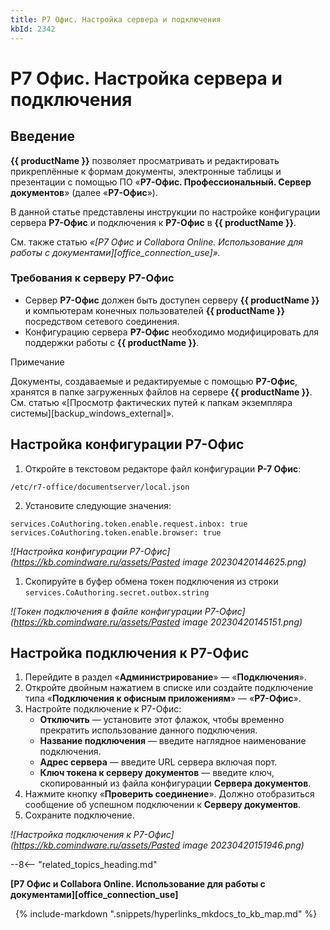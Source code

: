 ```yaml
---
title: Р7 Офис. Настройка сервера и подключения
kbId: 2342
---
```


# Р7 Офис. Настройка сервера и подключения

## Введение

**{{ productName }}** позволяет просматривать и редактировать прикреплённые к формам документы, электронные таблицы и презентации с помощью ПО «**Р7-Офис. Профессиональный. Сервер документов**» (далее «**Р7-Офис**»).

В данной статье представлены инструкции по настройке конфигурации сервера **Р7-Офис** и подключения к **Р7-Офис** в **{{ productName }}**.

См. также статью *«[Р7 Офис и Collabora Online. Использование для работы с документами][office_connection_use]».*

### Требования к серверу Р7-Офис

- Сервер **Р7-Офис** должен быть доступен серверу **{{ productName }}** и компьютерам конечных пользователей **{{ productName }}** посредством сетевого соединения.
- Конфигурацию сервера **Р7-Офис** необходимо модифицировать для поддержки работы с **{{ productName }}**.

Примечание

Документы, создаваемые и редактируемые с помощью **Р7-Офис**, хранятся в папке загруженных файлов на сервере **{{ productName }}**. См. статью «[Просмотр фактических путей к папкам экземпляра системы][backup_windows_external]».

## Настройка конфигурации Р7-Офис

1. Откройте в текстовом редакторе файл конфигурации **Р-7 Офис**:

```
/etc/r7-office/documentserver/local.json
```
2. Установите следующие значения:

```
services.CoAuthoring.token.enable.request.inbox: true
services.CoAuthoring.token.enable.browser: true
```

_![Настройка конфигурации Р7-Офис](https://kb.comindware.ru/assets/Pasted image 20230420144625.png)_

1. Скопируйте в буфер обмена токен подключения из строки `services.CoAuthoring.secret.outbox.string`

_![Токен подключения в файле конфигурации Р7-Офис](https://kb.comindware.ru/assets/Pasted image 20230420145151.png)_

## Настройка подключения к Р7-Офис

1. Перейдите в раздел «**Администрирование**» — «**Подключения**».
2. Откройте двойным нажатием в списке или создайте подключение типа «**Подключения к офисным приложениям**» — «**Р7-Офис**».
3. Настройте подключение к Р7-Офис:
    - **Отключить** — установите этот флажок, чтобы временно прекратить использование данного подключения.
    - **Название подключения** — введите наглядное наименование подключения.
    - **Адрес сервера** — введите URL сервера включая порт.
    - **Ключ токена к серверу документов** — введите ключ, скопированный из файла конфигурации **Сервера документов**.
4. Нажмите кнопку «**Проверить соединение**». Должно отобразиться сообщение об успешном подключении к **Серверу документов**.
5. Сохраните подключение.

_![Настройка подключения к Р7-Офис](https://kb.comindware.ru/assets/Pasted image 20230420151946.png)_

--8<-- "related_topics_heading.md"

**[Р7 Офис и Collabora Online. Использование для работы с документами][office_connection_use]**



 
{% include-markdown ".snippets/hyperlinks_mkdocs_to_kb_map.md" %}
